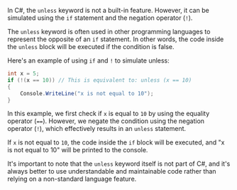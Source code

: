 In C#, the `unless` keyword is not a built-in feature. However, it can be simulated using the `if` statement and the negation operator (`!`). 

The `unless` keyword is often used in other programming languages to represent the opposite of an `if` statement. In other words, the code inside the `unless` block will be executed if the condition is false.

Here's an example of using `if` and `!` to simulate unless:

```csharp
int x = 5;
if (!(x == 10)) // This is equivalent to: unless (x == 10)
{
    Console.WriteLine("x is not equal to 10");
}
```

In this example, we first check if `x` is equal to `10` by using the equality operator (`==`). However, we negate the condition using the negation operator (`!`), which effectively results in an `unless` statement. 

If `x` is not equal to `10`, the code inside the `if` block will be executed, and "x is not equal to 10" will be printed to the console.

It's important to note that the `unless` keyword itself is not part of C#, and it's always better to use understandable and maintainable code rather than relying on a non-standard language feature.